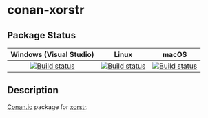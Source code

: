 # conan-xorstr

## Package Status

| Windows (Visual Studio) | Linux | macOS |
|:-----------------------:|:-----:|:-----:|
|[![Build status](https://github.com/SpaceIm/conan-xorstr/workflows/.github/workflows/windows.yml/badge.svg?branch=testing%2Fcci.20210417)](https://github.com/SpaceIm/conan-xorstr/actions/workflows/windows.yml?query=branch%3Atesting%2Fcci.20210417)|[![Build status](https://github.com/SpaceIm/conan-xorstr/workflows/.github/workflows/linux.yml/badge.svg?branch=testing%2Fcci.20210417)](https://github.com/SpaceIm/conan-xorstr/actions/workflows/linux.yml?query=branch%3Atesting%2Fcci.20210417)|[![Build status](https://github.com/SpaceIm/conan-xorstr/workflows/.github/workflows/macos.yml/badge.svg?branch=testing%2Fcci.20210417)](https://github.com/SpaceIm/conan-xorstr/actions/workflows/macos.yml?query=branch%3Atesting%2Fcci.20210417)|

## Description

[Conan.io](https://conan.io) package for [xorstr](https://github.com/JustasMasiulis/xorstr).
